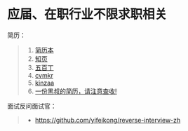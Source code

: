 应届、在职行业不限求职相关
=======================

简历：

>1. [简历本](http://www.jianliben.com/ "建立本")
>2. [知页](https://www.zhiyeapp.com/ "知页")
>3. [五百丁](https://www.500d.me/ "五百丁")
>4. [cvmkr](https://cvmkr.com/?lang=zh "cvmkr")
>5. [kinzaa](https://kinzaa.com/#sign-up-box "kinzaa")
>6. [一份黑叔的简历，请注意查收!](https://mp.weixin.qq.com/s?__biz=MzI3NDczNzU0OQ==&mid=2247484106&idx=1&sn=9e5db59ac6c985cd74d5b01161304113&scene=21#wechat_redirect "一份黑叔的简历，请注意查收!")

面试反问面试官：
> + https://github.com/yifeikong/reverse-interview-zh
